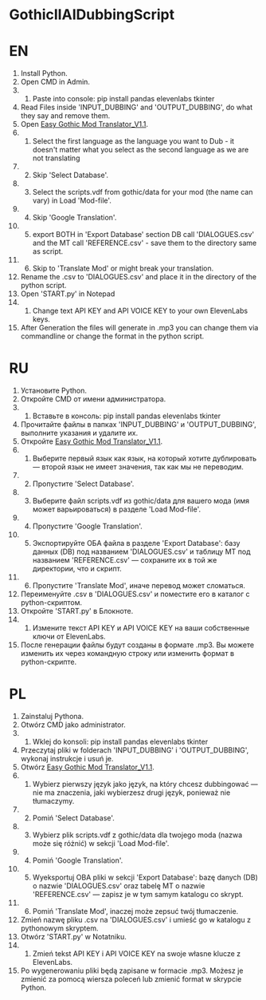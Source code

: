 # GothicIIAIDubbingScript

# EN

1. Install Python.
2. Open CMD in Admin.
2. 1. Paste into console: 
pip install pandas elevenlabs tkinter
3. Read Files inside 'INPUT_DUBBING' and 'OUTPUT_DUBBING', do what they say and remove them.
4. Open [Easy Gothic Mod Translator_V1.1](https://worldofplayers.ru/threads/41696/).
4. 1. Select the first language as the language you want to Dub - it doesn't matter what you select as the second language as we are not translating
4. 2. Skip 'Select Database'.
4. 3. Select the scripts.vdf from gothic/data for your mod (the name can vary) in Load 'Mod-file'.
4. 4. Skip 'Google Translation'.
4. 5. export BOTH in 'Export Database' section DB call 'DIALOGUES.csv' and the MT call 'REFERENCE.csv' - save them to the directory same as script.
4. 6. Skip to 'Translate Mod' or might break your translation.
5. Rename the .csv to 'DIALOGUES.csv' and place it in the directory of the python script.
6. Open 'START.py' in Notepad
6. 1. Change text API KEY and API VOICE KEY to your own ElevenLabs keys.
7. After Generation the files will generate in .mp3 you can change them via commandline or change the format in the python script.

# RU

1. Установите Python.
2. Откройте CMD от имени администратора.
2. 1. Вставьте в консоль:
pip install pandas elevenlabs tkinter
3. Прочитайте файлы в папках 'INPUT_DUBBING' и 'OUTPUT_DUBBING', выполните указания и удалите их.
4. Откройте [Easy Gothic Mod Translator_V1.1](https://worldofplayers.ru/threads/41696/).
4. 1. Выберите первый язык как язык, на который хотите дублировать — второй язык не имеет значения, так как мы не переводим.
4. 2. Пропустите 'Select Database'.
4. 3. Выберите файл scripts.vdf из gothic/data для вашего мода (имя может варьироваться) в разделе 'Load Mod-file'.
4. 4. Пропустите 'Google Translation'.
4. 5. Экспортируйте ОБА файла в разделе 'Export Database': базу данных (DB) под названием 'DIALOGUES.csv' и таблицу MT под названием 'REFERENCE.csv' — сохраните их в той же директории, что и скрипт.
4. 6. Пропустите 'Translate Mod', иначе перевод может сломаться.
5. Переименуйте .csv в 'DIALOGUES.csv' и поместите его в каталог с python-скриптом.
6. Откройте 'START.py' в Блокноте.
6. 1. Измените текст API KEY и API VOICE KEY на ваши собственные ключи от ElevenLabs.
7. После генерации файлы будут созданы в формате .mp3. Вы можете изменить их через командную строку или изменить формат в python-скрипте.

# PL

1. Zainstaluj Pythona.
2. Otwórz CMD jako administrator.
2. 1. Wklej do konsoli:
pip install pandas elevenlabs tkinter
3. Przeczytaj pliki w folderach 'INPUT_DUBBING' i 'OUTPUT_DUBBING', wykonaj instrukcje i usuń je.
4. Otwórz [Easy Gothic Mod Translator_V1.1](https://worldofplayers.ru/threads/41696/).
4. 1. Wybierz pierwszy język jako język, na który chcesz dubbingować — nie ma znaczenia, jaki wybierzesz drugi język, ponieważ nie tłumaczymy.
4. 2. Pomiń 'Select Database'.
4. 3. Wybierz plik scripts.vdf z gothic/data dla twojego moda (nazwa może się różnić) w sekcji 'Load Mod-file'.
4. 4. Pomiń 'Google Translation'.
4. 5. Wyeksportuj OBA pliki w sekcji 'Export Database': bazę danych (DB) o nazwie 'DIALOGUES.csv' oraz tabelę MT o nazwie 'REFERENCE.csv' — zapisz je w tym samym katalogu co skrypt.
4. 6. Pomiń 'Translate Mod', inaczej może zepsuć twój tłumaczenie.
5. Zmień nazwę pliku .csv na 'DIALOGUES.csv' i umieść go w katalogu z pythonowym skryptem.
6. Otwórz 'START.py' w Notatniku.
6. 1. Zmień tekst API KEY i API VOICE KEY na swoje własne klucze z ElevenLabs.
7. Po wygenerowaniu pliki będą zapisane w formacie .mp3. Możesz je zmienić za pomocą wiersza poleceń lub zmienić format w skrypcie Python.
